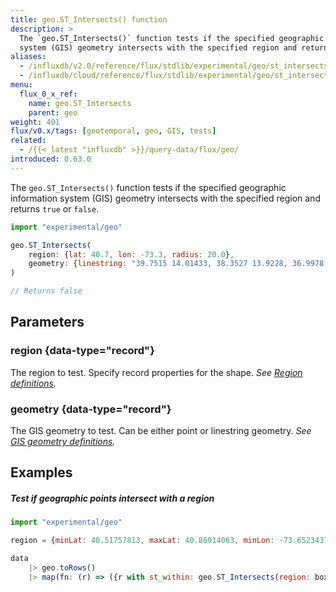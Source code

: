 ```yaml
---
title: geo.ST_Intersects() function
description: >
  The `geo.ST_Intersects()` function tests if the specified geographic information
  system (GIS) geometry intersects with the specified region and returns `true` or `false`.
aliases:
  - /influxdb/v2.0/reference/flux/stdlib/experimental/geo/st_intersects/
  - /influxdb/cloud/reference/flux/stdlib/experimental/geo/st_intersects/
menu:
  flux_0_x_ref:
    name: geo.ST_Intersects
    parent: geo
weight: 401
flux/v0.x/tags: [geotemporal, geo, GIS, tests]
related:
  - /{{< latest "influxdb" >}}/query-data/flux/geo/
introduced: 0.63.0
---
```


The `geo.ST_Intersects()` function tests if the specified geographic information
system (GIS) geometry intersects with the specified region and returns `true` or `false`.

```js
import "experimental/geo"

geo.ST_Intersects(
    region: {lat: 40.7, lon: -73.3, radius: 20.0},
    geometry: {linestring: "39.7515 14.01433, 38.3527 13.9228, 36.9978 15.08433"},
)

// Returns false
```

## Parameters

### region {data-type="record"}
The region to test.
Specify record properties for the shape.
_See [Region definitions](/flux/v0.x/stdlib/experimental/geo/#region-definitions)._

### geometry {data-type="record"}
The GIS geometry to test.
Can be either point or linestring geometry.
_See [GIS geometry definitions](/flux/v0.x/stdlib/experimental/geo/#gis-geometry-definitions)._

## Examples

##### Test if geographic points intersect with a region
```js
import "experimental/geo"

region = {minLat: 40.51757813, maxLat: 40.86914063, minLon: -73.65234375, maxLon: -72.94921875}

data
    |> geo.toRows()
    |> map(fn: (r) => ({r with st_within: geo.ST_Intersects(region: box, geometry: {lat: r.lat, lon: r.lon})}))
```
